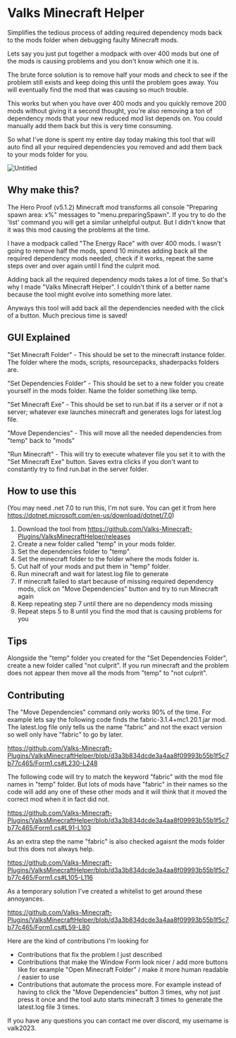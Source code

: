 # Valks Minecraft Helper
Simplifies the tedious process of adding required dependency mods back to the mods folder when debugging faulty Minecraft mods.

Lets say you just put together a modpack with over 400 mods but one of the mods is causing problems and you don't know which one it is.

The brute force solution is to remove half your mods and check to see if the problem still exists and keep doing this until the problem goes away. You will eventually find the mod that was causing so much trouble.

This works but when you have over 400 mods and you quickly remove 200 mods without giving it a second thought, you're also removing a ton of dependency mods that your new reduced mod list depends on. You could manually add them back but this is very time consuming.

So what I've done is spent my entire day today making this tool that will auto find all your required dependencies you removed and add them back to your mods folder for you.

![Untitled](https://github.com/Valks-Minecraft-Plugins/ValksMinecraftHelper/assets/6277739/e62f3eee-6085-49f2-bd3e-cdce914b0b38)

## Why make this?
The Hero Proof (v5.1.2) Minecraft mod transforms all console "Preparing spawn area: x%" messages to "menu.preparingSpawn". If you try to do the 'list' command you will get a similar unhelpful output. But I didn't know that it was this mod causing the problems at the time. 

I have a modpack called "The Energy Race" with over 400 mods. I wasn't going to remove half the mods, spend 10 minutes adding back all the required dependency mods needed, check if it works, repeat the same steps over and over again until I find the culprit mod. 

Adding back all the required dependency mods takes a lot of time. So that's why I made "Valks Minecraft Helper". I couldn't think of a better name because the tool might evolve into something more later. 

Anyways this tool will add back all the dependencies needed with the click of a button. Much precious time is saved!

## GUI Explained
"Set Minecraft Folder" - This should be set to the minecraft instance folder. The folder where the mods, scripts, resourcepacks, shaderpacks folders are.  

"Set Dependencies Folder" - This should be set to a new folder you create yourself in the mods folder. Name the folder something like temp.  

"Set Minecraft Exe" - This should be set to run.bat if its a server or if not a server; whatever exe launches minecraft and generates logs for latest.log file.  

"Move Dependencies" - This will move all the needed dependencies from "temp" back to "mods"  

"Run Minecraft" - This will try to execute whatever file you set it to with the "Set Minecraft Exe" button. Saves extra clicks if you don't want to constantly try to find run.bat in the server folder.  

## How to use this
(You may need .net 7.0 to run this, I'm not sure. You can get it from here https://dotnet.microsoft.com/en-us/download/dotnet/7.0)

1. Download the tool from https://github.com/Valks-Minecraft-Plugins/ValksMinecraftHelper/releases
2. Create a new folder called "temp" in your mods folder.
3. Set the dependencies folder to "temp".
4. Set the minecraft folder to the folder where the mods folder is.
5. Cut half of your mods and put them in "temp" folder.
6. Run minecraft and wait for latest.log file to generate
7. If minecraft failed to start because of missing required dependency mods, click on "Move Dependencies" button and try to run Minecraft again
8. Keep repeating step 7 until there are no dependency mods missing
9. Repeat steps 5 to 8 until you find the mod that is causing problems for you

## Tips
Alongside the "temp" folder you created for the "Set Dependencies Folder", create a new folder called "not culprit". If you run minecraft and the problem does not appear then move all the mods from "temp" to "not culprit".

## Contributing
The "Move Dependencies" command only works 90% of the time. For example lets say the following code finds the fabric-3.1.4+mc1.20.1.jar mod. The latest.log file only tells us the name "fabric" and not the exact version so well only have "fabric" to go by later.

https://github.com/Valks-Minecraft-Plugins/ValksMinecraftHelper/blob/d3a3b834dcde3a4aa8f09993b55b1f5c7b77c465/Form1.cs#L230-L248

The following code will try to match the keyword "fabric" with the mod file names in "temp" folder. But lots of mods have "fabric" in their names so the code will add any one of these other mods and it will think that it moved the correct mod when it in fact did not.

https://github.com/Valks-Minecraft-Plugins/ValksMinecraftHelper/blob/d3a3b834dcde3a4aa8f09993b55b1f5c7b77c465/Form1.cs#L91-L103

As an extra step the name "fabric" is also checked agaisnt the mods folder but this does not always help.

https://github.com/Valks-Minecraft-Plugins/ValksMinecraftHelper/blob/d3a3b834dcde3a4aa8f09993b55b1f5c7b77c465/Form1.cs#L105-L116

As a temporary solution I've created a whitelist to get around these annoyances.

https://github.com/Valks-Minecraft-Plugins/ValksMinecraftHelper/blob/d3a3b834dcde3a4aa8f09993b55b1f5c7b77c465/Form1.cs#L59-L80

Here are the kind of contributions I'm looking for
- Contributions that fix the problem I just described
- Contributions that make the Window Form look nicer / add more buttons like for example "Open Minecraft Folder" / make it more human readable / easier to use
- Contributions that automate the process more. For example instead of having to click the "Move Dependencies" button 3 times, why not just press it once and the tool auto starts minecraft 3 times to generate the latest.log file 3 times.

If you have any questions you can contact me over discord, my username is valk2023.
